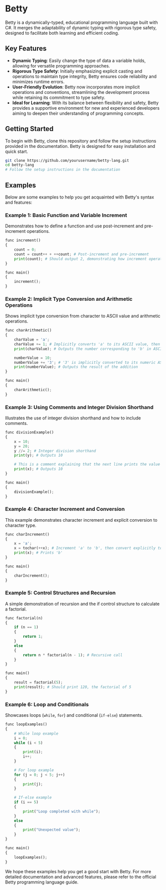 # Betty

Betty is a dynamically-typed, educational programming language built with C#. It merges the adaptability of dynamic typing with rigorous type safety, designed to facilitate both learning and efficient coding.

## Key Features

- **Dynamic Typing**: Easily change the type of data a variable holds, allowing for versatile programming approaches.
- **Rigorous Type Safety**: Initially emphasizing explicit casting and operations to maintain type integrity, Betty ensures code reliability and minimizes runtime errors.
- **User-Friendly Evolution**: Betty now incorporates more implicit operations and conventions, streamlining the development process while retaining its commitment to type safety.
- **Ideal for Learning**: With its balance between flexibility and safety, Betty provides a supportive environment for new and experienced developers aiming to deepen their understanding of programming concepts.

## Getting Started

To begin with Betty, clone this repository and follow the setup instructions provided in the documentation. Betty is designed for easy installation and quick start.

```bash
git clone https://github.com/yourusername/betty-lang.git
cd betty-lang
# Follow the setup instructions in the documentation
```

## Examples

Below are some examples to help you get acquainted with Betty's syntax and features:

### Example 1: Basic Function and Variable Increment

Demonstrates how to define a function and use post-increment and pre-increment operations.

```Python
func increment()
{
    count = 0;
    count = count++ + ++count; # Post-increment and pre-increment
    print(count); # Should output 2, demonstrating how increment operations work
}

func main()
{
    increment();
}
```

### Example 2: Implicit Type Conversion and Arithmetic Operations

Shows implicit type conversion from character to ASCII value and arithmetic operations.

```Python
func charArithmetic()
{
    charValue = 'a';
    charValue += 1; # Implicitly converts 'a' to its ASCII value, then increments
    print(charValue); # Outputs the number corresponding to 'b' in ASCII

    numberValue = 10;
    numberValue += '3'; # '3' is implicitly converted to its numeric ASCII value before addition
    print(numberValue); # Outputs the result of the addition
}

func main()
{
    charArithmetic();
}
```

### Example 3: Using Comments and Integer Division Shorthand ###

Illustrates the use of integer division shorthand and how to include comments.

```Python
func divisionExample()
{
    x = 10;
    y = 20;
    y //= 2; # Integer division shorthand
    print(y); # Outputs 10

    # This is a comment explaining that the next line prints the value of x
    print(x); # Outputs 10
}

func main()
{
    divisionExample();
}
```

### Example 4: Character Increment and Conversion ###

This example demonstrates character increment and explicit conversion to character type.

```Python
func charIncrement()
{
    x = 'a';
    x = tochar(++x); # Increment 'a' to 'b', then convert explicitly to char
    print(x); # Prints 'b'
}

func main()
{
    charIncrement();
}
```

### Example 5: Control Structures and Recursion

A simple demonstration of recursion and the if control structure to calculate a factorial.

```Python
func factorial(n)
{
    if (n == 1)
    {
        return 1;
    }
    else
    {
        return n * factorial(n - 1); # Recursive call
    }
}

func main()
{
    result = factorial(5);
    print(result); # Should print 120, the factorial of 5
}
```

### Example 6: Loop and Conditionals

Showcases loops (`while`, `for`) and conditional (`if-else`) statements.

```Python
func loopExamples()
{
    # While loop example
    i = 0;
    while (i < 5)
    {
        print(i);
        i++;
    }

    # For loop example
    for (j = 0; j < 5; j++)
    {
        print(j);
    }

    # If-else example
    if (i == 5)
    {
        print("Loop completed with while");
    }
    else
    {
        print("Unexpected value");
    }
}

func main()
{
    loopExamples();
}
```

We hope these examples help you get a good start with Betty. For more detailed documentation and advanced features, please refer to the official Betty programming language guide.
